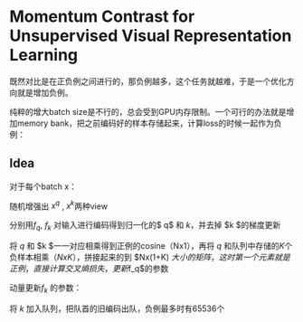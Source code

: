 # Momentum Contrast for Unsupervised Visual Representation Learning

既然对比是在正负例之间进行的，那负例越多，这个任务就越难，于是一个优化方向就是增加负例。

纯粹的增大batch size是不行的，总会受到GPU内存限制。一个可行的办法就是增加memory bank，把之前编码好的样本存储起来，计算loss的时候一起作为负例：

## Idea

对于每个batch x：

随机增强出 $x^q$ , $x^k$两种view

分别用$f_q$, $f_k$ 对输入进行编码得到归一化的$ q$ 和 $k$，并去掉 $k $的梯度更新

将 $q$ 和 $k $一一对应相乘得到正例的cosine（Nx1），再将 $q$ 和队列中存储的$K$个负样本相乘（$NxK$），拼接起来的到 $Nx(1+K) $大小的矩阵，这时第一个元素就是正例，直接计算交叉熵损失，更新$f_q$的参数

动量更新$f_k$  的参数：

将 $k$ 加入队列，把队首的旧编码出队，负例最多时有65536个


